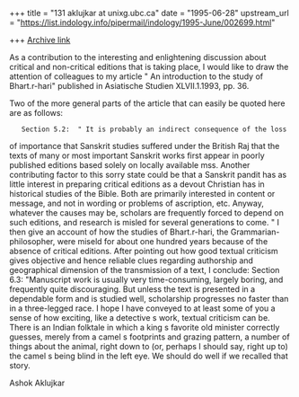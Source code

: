 +++
title = "131 aklujkar at unixg.ubc.ca"
date = "1995-06-28"
upstream_url = "https://list.indology.info/pipermail/indology/1995-June/002699.html"

+++
[Archive link](https://list.indology.info/pipermail/indology/1995-June/002699.html)

As a contribution to the interesting and enlightening discussion about
critical and non-critical editions that is taking place, I would like to
draw the attention of colleagues to my article " An introduction to the
study of Bhart.r-hari" published in Asiatische Studien XLVII.1.1993, pp.
36.

Two of the more general parts of the article that can easily be quoted here
are as follows: 

       Section 5.2:  " It is probably an indirect consequence of the loss
of importance that Sanskrit studies suffered under the British Raj that the
texts of many or most important Sanskrit works first appear in poorly
published editions based solely on locally available mss.  Another
contributing factor to this sorry state could be that a Sanskrit pandit has
as little interest in preparing critical editions as a devout Christian has
in historical studies of the Bible.  Both are primarily interested in
content or message, and not in wording or problems of ascription, etc. 
Anyway, whatever the causes may be, scholars are frequently forced to
depend on such editions, and research is misled for several generations to
come. "
        I then give an account of how the studies of Bhart.r-hari, the
Grammarian-philosopher, were miseld for about one hundred years because of
the absence of critical editions. 
        After pointing out how good textual criticism gives objective and
hence reliable clues regarding authorship and geographical dimension of the
transmission of a text, I conclude:
        Section 6.3: "Manuscript work is usually very time-consuming,
largely boring, and frequently quite discouraging.  But unless the text is
presented in a dependable form and is studied well, scholarship progresses
no faster than in a three-legged race.  I hope I have conveyed to at least
some of you a sense of how exciting, like a detective s work, textual
criticism can be.  There is an Indian folktale in which a king s favorite
old minister correctly guesses, merely from a camel s footprints and
grazing pattern, a number of things about the animal, right down to (or,
perhaps I should say, right up to) the camel s being blind in the left eye.
 We should do well if we recalled that story.   

Ashok Aklujkar







